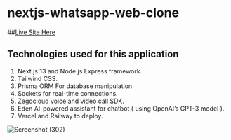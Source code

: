 # nextjs-whatsapp-web-clone

##[Live Site Here]([https://react-dashboard-project-v1.netlify.app/](https://whatsapp-web-clone.up.railway.app/))

## Technologies used for this application

1. Next.js 13 and Node.js Express framework.
2. Tailwind CSS.
3. Prisma ORM For database manipulation.
4. Sockets for real-time connections.
5. Zegocloud voice and video call SDK.
6. Eden AI-powered assistant for chatbot ( using OpenAI’s GPT-3 model ).
7. Vercel and Railway to deploy.


![Screenshot (302)](https://github.com/Sir-Rumeh/whatsapp-web-clone/assets/95687544/c09f13be-461f-40a6-af01-4020965cd3f0)

